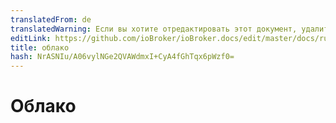 ```yaml
---
translatedFrom: de
translatedWarning: Если вы хотите отредактировать этот документ, удалите поле «translatedFrom», в противном случае этот документ будет снова автоматически переведен
editLink: https://github.com/ioBroker/ioBroker.docs/edit/master/docs/ru/faq/_050_cloud/README.md
title: облако
hash: NrASNIu/A06vylNGe2QVAWdmxI+CyA4fGhTqx6pWzf0=
---
```

# Облако
